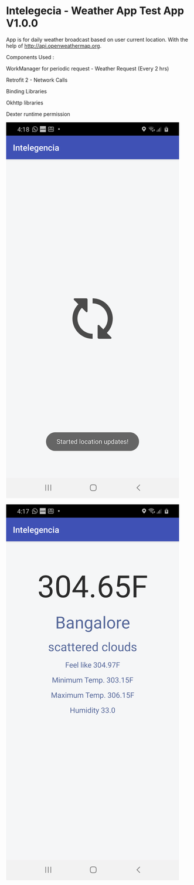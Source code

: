 # Intelegecia - Weather App Test App V1.0.0

App is for daily weather broadcast based on user current location. With the help of http://api.openweathermap.org.

 Components Used :
 
 WorkManager for periodic request - Weather Request (Every 2 hrs)
 
 Retrofit 2 -  Network Calls
 
 Binding Libraries 
 
 Okhttp libraries
 
 Dexter runtime permission
 
 ![](Loading.png)
 
![](Screen1.png)
